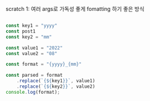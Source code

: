 


scratch 1:
여러 args로 가독성 좋게 fomatting 하기 좋은 방식
```javascript

const key1 = "yyyy"
const post1
const key2 = "mm"  

const value1 = "2022"  
const value2 = "08"  

const format = "{yyyy}_{mm}"

const parsed = format    
	.replace(`{${key1}}`, value1)
    .replace(`{${key2}}`, value2)
console.log(format);


```
